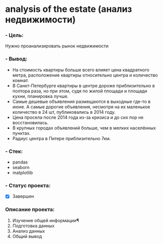 
# analysis of the estate (анализ недвижимости)

### - Цель:
Нужно проанализировать рынок недвижимости

### - Вывод: 
- На стоимость квартиры больше всего влияет цена квадратного метра, расположение квартиры относительно центра и количество комнат.
- В Санкт-Петербурге квартиры в центре дороже приблизительно в полтора раза, но при этом, судя по жилой площади и площади кухни, планировка лучше.
- Самые дешевые объявления размещаются в выходные где-то в июне. А самые дорогие объявления, несмотря на их маленькое количество в 24 шт, публиковались в 2014 году.
- Цена просела после 2014 года из-за кризиса и до сих пор не восстановилась.
- В крупных городах объявлений больше, чем в мелких населённых пунктах.
- Радиус центра в Питере приблизительно 7км.

### - Стек: 
* pandas
* seaborn
* matplotlib

### - Статус проекта:
- [x] Завершен

### Описание проекта: 
1. Изучение общей информации¶
2. Подготовка данных
3. Aнализ данных
4. Общий вывод

